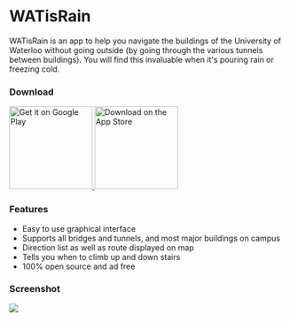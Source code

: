 WATisRain
=========

WATisRain is an app to help you navigate the buildings of the University of Waterloo without going outside (by going through the various tunnels between buildings). You will find this invaluable when it's pouring rain or freezing cold.

### Download

<div>
    <a href="https://play.google.com/store/apps/details?id=com.lucky.watisrain">
      <img width=150 alt="Get it on Google Play"
           src="http://i.imgur.com/Yj4tel0.png" />
    </a>
    <a href="https://itunes.apple.com/us/app/watisrain/id1021882430">
      <img width=150 alt="Download on the App Store"
           src="http://i.imgur.com/tShJhUt.png" />
    </a>
</div>


### Features

* Easy to use graphical interface
* Supports all bridges and tunnels, and most major buildings on campus
* Direction list as well as route displayed on map
* Tells you when to climb up and down stairs
* 100% open source and ad free



### Screenshot

![](http://i.imgur.com/ZG2OXiO.jpg)
